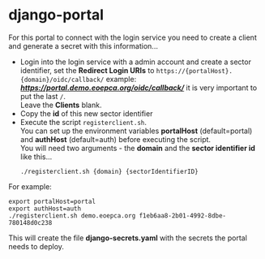 # django-portal

For this portal to connect with the login service you need to create a client and generate a secret with this information...

- Login into the login service with a admin account and create a sector identifier, set the **Redirect Login URIs** to `https://{portalHost}.{domain}/oidc/callback/` example: ***https://portal.demo.eoepca.org/oidc/callback/*** it is very important to put the last `/`.<br>
  Leave the **Clients** blank.
- Copy the **id** of this new sector identifier
- Execute the script `registerclient.sh`.<br>
  You can set up the environment variables **portalHost** (default=portal) and **authHost** (default=auth) before executing the script.<br>
  You will need two arguments - the **domain** and the **sector identifier id** like this...<br>
  ```
  ./registerclient.sh {domain} {sectorIdentifierID}
  ```

For example: 

```
export portalHost=portal
export authHost=auth
./registerclient.sh demo.eoepca.org f1eb6aa8-2b01-4992-8dbe-780148d0c238
```

This will create the file **django-secrets.yaml** with the secrets the portal needs to deploy.
